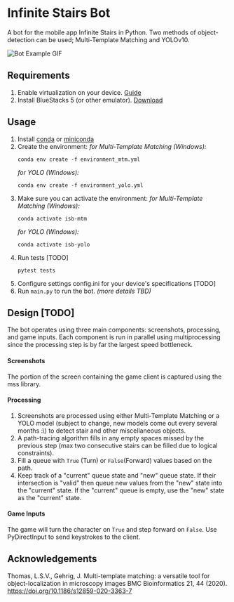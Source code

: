 # Infinite Stairs Bot

A bot for the mobile app Infinite Stairs in Python. Two methods of
object-detection can be used; Multi-Template Matching and YOLOv10.

![Bot Example GIF](https://media.giphy.com/media/v1.Y2lkPTc5MGI3NjExdHZhejE3NGZ3MnN2YWNnMnVteGw2ZTJzczRseWt5YjlueGh5NTg2ZiZlcD12MV9pbnRlcm5hbF9naWZfYnlfaWQmY3Q9Zw/7dKdRBmjeVYzVQvinb/giphy-downsized.gif)

## Requirements

1. Enable virtualization on your device.
   [Guide](https://support.bluestacks.com/hc/en-us/articles/360058102252-How-to-enable-Virtualization-VT-on-Windows-10-for-BlueStacks-5?utm_campaign=bgp_product&utm_medium=app_player&utm_source=support#%E2%80%9CB%E2%80%9D)
2. Install BlueStacks 5 (or other emulator).
   [Download](https://www.bluestacks.com/download.html)

## Usage

1. Install
   [conda](https://docs.conda.io/projects/conda/en/latest/user-guide/install/index.html)
   or [miniconda](https://docs.anaconda.com/free/miniconda/)
2. Create the environment:
    _for Multi-Template Matching (Windows):_
    ```
    conda env create -f environment_mtm.yml
    ```
    _for YOLO (Windows):_
    ```
    conda env create -f environment_yolo.yml
    ```
4. Make sure you can activate the environment:
    _for Multi-Template Matching (Windows):_
    ```
    conda activate isb-mtm
    ```
    _for YOLO (Windows):_
    ```
    conda activate isb-yolo
    ```
5. Run tests [TODO]
   ```
   pytest tests
   ```
6. Configure settings config.ini for your device's specifications [TODO]
7. Run ```main.py``` to run the bot. _(more details TBD)_

## Design [TODO]

The bot operates using three main components: screenshots, processing, and game
inputs. Each component is run in parallel using multiprocessing since the
processing step is by far the largest speed bottleneck.

#### Screenshots

The portion of the screen containing the game client is captured using the mss
library.

#### Processing

1. Screenshots are processed using either Multi-Template Matching or a YOLO
   model (subject to change, new models come out every several months :\\) to
   detect stair and other miscellaneous objects.
2. A path-tracing algorithm fills in any empty spaces missed by the previous
   step (max two consecutive stairs can be filled due to logical constraints).
3. Fill a queue with `True` (Turn) or `False`(Forward) values based on the path.
4. Keep track of a "current" queue state and "new" queue state. If their
   intersection is "valid" then queue new values from the "new" state into the
   "current" state. If the "current" queue is empty, use the "new" state as the
   "current" state.

#### Game Inputs

The game will turn the character on `True` and step forward on `False`. Use
PyDirectInput to send keystrokes to the client.

## Acknowledgements

Thomas, L.S.V., Gehrig, J. Multi-template matching: a versatile tool for
object-localization in microscopy images BMC Bioinformatics 21, 44 (2020).
https://doi.org/10.1186/s12859-020-3363-7
